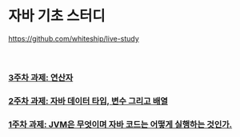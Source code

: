 <br/>

# 자바 기초 스터디

https://github.com/whiteship/live-study <br/>
<br/><br/>

### <a href="/w3.md">3주차 과제: 연산자</a>
### <a href="/w2.md">2주차 과제: 자바 데이터 타입, 변수 그리고 배열</a>
### <a href="/w1.md">1주차 과제: JVM은 무엇이며 자바 코드는 어떻게 실행하는 것인가.</a>

<br/><br/><br/>
